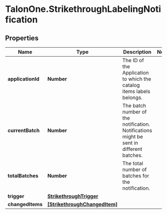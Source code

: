 # TalonOne.StrikethroughLabelingNotification

## Properties

Name | Type | Description | Notes
------------ | ------------- | ------------- | -------------
**applicationId** | **Number** | The ID of the Application to which the catalog items labels belongs. | 
**currentBatch** | **Number** | The batch number of the notification. Notifications might be sent in different batches. | 
**totalBatches** | **Number** | The total number of batches for the notification. | 
**trigger** | [**StrikethroughTrigger**](StrikethroughTrigger.md) |  | 
**changedItems** | [**[StrikethroughChangedItem]**](StrikethroughChangedItem.md) |  | 


